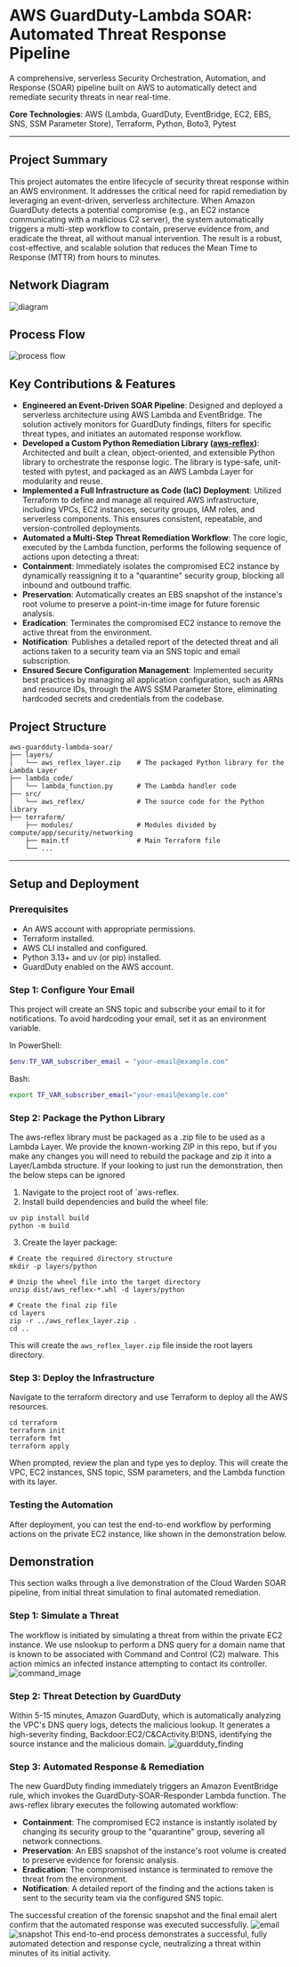 # AWS GuardDuty-Lambda SOAR: Automated Threat Response Pipeline
A comprehensive, serverless Security Orchestration, Automation, and Response (SOAR) pipeline built on AWS to automatically detect and remediate security threats in near real-time.

__Core Technologies__: AWS (Lambda, GuardDuty, EventBridge, EC2, EBS, SNS, SSM Parameter Store), Terraform, Python, Boto3, Pytest

---
## Project Summary
This project automates the entire lifecycle of security threat response within an AWS environment. It addresses the critical need for rapid remediation by leveraging an event-driven, serverless architecture. When Amazon GuardDuty detects a potential compromise (e.g., an EC2 instance communicating with a malicious C2 server), the system automatically triggers a multi-step workflow to contain, preserve evidence from, and eradicate the threat, all without manual intervention. The result is a robust, cost-effective, and scalable solution that reduces the Mean Time to Response (MTTR) from hours to minutes.

## Network Diagram
![diagram](./images/diagram.png)

## Process Flow
![process flow](./images/Flowchart.png)

## Key Contributions & Features
- __Engineered an Event-Driven SOAR Pipeline__: Designed and deployed a serverless architecture using AWS Lambda and EventBridge. The solution actively monitors for GuardDuty findings, filters for specific threat types, and initiates an automated response workflow.
- __Developed a Custom Python Remediation Library ([aws-reflex](https://github.com/blu371ck/aws-reflex))__: Architected and built a clean, object-oriented, and extensible Python library to orchestrate the response logic. The library is type-safe, unit-tested with pytest, and packaged as an AWS Lambda Layer for modularity and reuse.
- __Implemented a Full Infrastructure as Code (IaC) Deployment__: Utilized Terraform to define and manage all required AWS infrastructure, including VPCs, EC2 instances, security groups, IAM roles, and serverless components. This ensures consistent, repeatable, and version-controlled deployments.
- __Automated a Multi-Step Threat Remediation Workflow__: The core logic, executed by the Lambda function, performs the following sequence of actions upon detecting a threat:
- __Containment__: Immediately isolates the compromised EC2 instance by dynamically reassigning it to a "quarantine" security group, blocking all inbound and outbound traffic.
- __Preservation__: Automatically creates an EBS snapshot of the instance's root volume to preserve a point-in-time image for future forensic analysis.
- __Eradication__: Terminates the compromised EC2 instance to remove the active threat from the environment.
- __Notification__: Publishes a detailed report of the detected threat and all actions taken to a security team via an SNS topic and email subscription.
- __Ensured Secure Configuration Management__: Implemented security best practices by managing all application configuration, such as ARNs and resource IDs, through the AWS SSM Parameter Store, eliminating hardcoded secrets and credentials from the codebase.

## Project Structure
```
aws-guardduty-lambda-soar/
├── layers/
│   └── aws_reflex_layer.zip    # The packaged Python library for the Lambda Layer
├── lambda_code/
│   └── lambda_function.py      # The Lambda handler code
├── src/
│   └── aws_reflex/             # The source code for the Python library
├── terraform/
    ├── modules/                # Modules divided by compute/app/security/networking
    ├── main.tf                 # Main Terraform file
    └── ...
```

---
## Setup and Deployment

### Prerequisites

- An AWS account with appropriate permissions.
- Terraform installed.
- AWS CLI installed and configured.
- Python 3.13+ and uv (or pip) installed.
- GuardDuty enabled on the AWS account.

### Step 1: Configure Your Email

This project will create an SNS topic and subscribe your email to it for notifications. To avoid hardcoding your email, set it as an environment variable.

In PowerShell:

```powershell
$env:TF_VAR_subscriber_email = "your-email@example.com"
```

Bash:

```bash
export TF_VAR_subscriber_email="your-email@example.com"
```

### Step 2: Package the Python Library

The aws-reflex library must be packaged as a .zip file to be used as a Lambda Layer. We provide the known-working ZIP in this repo, but if you make any changes
you will need to rebuild the package and zip it into a Layer/Lambda structure. If your looking to just run the demonstration, then the below steps can be ignored

1. Navigate to the project root of `aws-reflex.
2. Install build dependencies and build the wheel file:

```
uv pip install build
python -m build
```

3. Create the layer package:

```
# Create the required directory structure
mkdir -p layers/python

# Unzip the wheel file into the target directory
unzip dist/aws_reflex-*.whl -d layers/python

# Create the final zip file
cd layers
zip -r ../aws_reflex_layer.zip .
cd ..
```

This will create the `aws_reflex_layer.zip` file inside the root layers directory.

### Step 3: Deploy the Infrastructure

Navigate to the terraform directory and use Terraform to deploy all the AWS resources.

```
cd terraform
terraform init
terraform fmt
terraform apply
```

When prompted, review the plan and type yes to deploy. This will create the VPC, EC2 instances, SNS topic, SSM parameters, and the Lambda function with its layer.

### Testing the Automation

After deployment, you can test the end-to-end workflow by performing actions on the private EC2 instance, like shown in the demonstration below.

## Demonstration
This section walks through a live demonstration of the Cloud Warden SOAR pipeline, from initial threat simulation to final automated remediation.

### Step 1: Simulate a Threat
The workflow is initiated by simulating a threat from within the private EC2 instance. We use nslookup to perform a DNS query for a domain name that is known to be associated with Command and Control (C2) malware. This action mimics an infected instance attempting to contact its controller.
![command_image](./images/command.png)

### Step 2: Threat Detection by GuardDuty
Within 5-15 minutes, Amazon GuardDuty, which is automatically analyzing the VPC's DNS query logs, detects the malicious lookup. It generates a high-severity finding, Backdoor:EC2/C&CActivity.B!DNS, identifying the source instance and the malicious domain.
![guardduty_finding](./images/guardduty.png)

### Step 3: Automated Response & Remediation
The new GuardDuty finding immediately triggers an Amazon EventBridge rule, which invokes the GuardDuty-SOAR-Responder Lambda function. The aws-reflex library executes the following automated workflow:
- __Containment__: The compromised EC2 instance is instantly isolated by changing its security group to the "quarantine" group, severing all network connections.
- __Preservation__: An EBS snapshot of the instance's root volume is created to preserve evidence for forensic analysis.
- __Eradication__: The compromised instance is terminated to remove the threat from the environment.
- __Notification__: A detailed report of the finding and the actions taken is sent to the security team via the configured SNS topic.

The successful creation of the forensic snapshot and the final email alert confirm that the automated response was executed successfully.
![email](./images/email.png)
![snapshot](./images/snapshot.png)
This end-to-end process demonstrates a successful, fully automated detection and response cycle, neutralizing a threat within minutes of its initial activity.